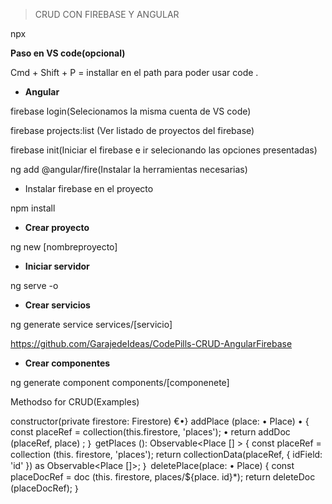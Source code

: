 > CRUD CON FIREBASE Y ANGULAR


npx  
  
**Paso en VS code(opcional)**

Cmd + Shift + P = installar en el path para poder usar code .


- **Angular**

firebase login(Selecionamos la misma cuenta de VS code)

firebase projects:list (Ver listado de proyectos del firebase)

firebase init(Iniciar el firebase e ir selecionando las opciones presentadas)

ng add @angular/fire(Instalar la herramientas necesarias)


- Instalar firebase en el proyecto

npm install 


- **Crear proyecto**

ng new [nombreproyecto]


- **Iniciar servidor**

ng serve -o


- **Crear servicios**

ng generate service services/[servicio]


https://github.com/GarajedeIdeas/CodePills-CRUD-AngularFirebase


- **Crear componentes**

ng generate component components/[componenete]







Methodso for CRUD(Examples)

constructor(private firestore: Firestore) €•}
addPlace (place: • Place) • {
const placeRef = collection(this.firestore, 'places');
• return addDoc (placeRef, place) ;
｝
getPlaces (): Observable<Place [] > {
const placeRef = collection (this. firestore, 'places');
return collectionData(placeRef, { idField: 'id' }) as Observable<Place []>;
｝
deletePlace(place: • Place) {
const placeDocRef = doc (this. firestore, places/${place. id}*);
return deleteDoc (placeDocRef);
｝
